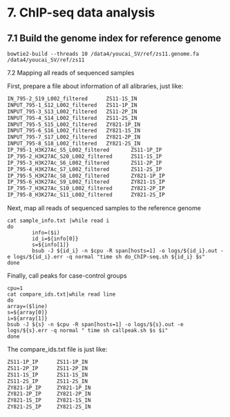 # 7. ChIP-seq data analysis

## 7.1 Build the genome index for reference genome

```shell
bowtie2-build --threads 10 /data4/youcai_SV/ref/zs11.genome.fa /data4/youcai_SV/ref/zs11
```

7.2 Mapping all reads of sequenced samples

First, prepare a file about information of all alibraries, just like:

```bash
IN_795-2_S19_L002_filtered      ZS11-1S_IN
INPUT_795-1_S12_L002_filtered   ZS11-1P_IN
INPUT_795-3_S13_L002_filtered   ZS11-2P_IN
INPUT_795-4_S14_L002_filtered   ZS11-2S_IN
INPUT_795-5_S15_L002_filtered   ZY821-1P_IN
INPUT_795-6_S16_L002_filtered   ZY821-1S_IN
INPUT_795-7_S17_L002_filtered   ZY821-2P_IN
INPUT_795-8_S18_L002_filtered   ZY821-2S_IN
IP_795-1_H3K27Ac_S5_L002_filtered       ZS11-1P_IP
IP_795-2_H3K27AC_S20_L002_filtered      ZS11-1S_IP
IP_795-3_H3K27Ac_S6_L002_filtered       ZS11-2P_IP
IP_795-4_H3K27Ac_S7_L002_filtered       ZS11-2S_IP
IP_795-5_H3K27Ac_S8_L002_filtered       ZY821-1P_IP
IP_795-6_H3K27Ac_S9_L002_filtered       ZY821-1S_IP
IP_795-7_H3K27Ac_S10_L002_filtered      ZY821-2P_IP
IP_795-8_H3K27Ac_S11_L002_filtered      ZY821-2S_IP
```

Next, map all reads of sequenced samples to the reference genome

```shell
cat sample_info.txt |while read i
do
        info=($i)
        id_i=${info[0]}
        s=${info[1]}
        bsub -J ${id_i} -n $cpu -R span[hosts=1] -o logs/${id_i}.out -e logs/${id_i}.err -q normal "time sh do_ChIP-seq.sh ${id_i} $s"
done
```

Finally, call peaks for case-control groups

```shell
cpu=1
cat compare_ids.txt|while read line
do
array=($line)
s=${array[0]}
i=${array[1]}
bsub -J ${s} -n $cpu -R span[hosts=1] -o logs/${s}.out -e logs/${s}.err -q normal " time sh callpeak.sh $s $i"
done
```

The compare\_ids.txt file is just like:

```bash
ZS11-1P_IP      ZS11-1P_IN
ZS11-2P_IP      ZS11-2P_IN
ZS11-1S_IP      ZS11-1S_IN
ZS11-2S_IP      ZS11-2S_IN
ZY821-1P_IP     ZY821-1P_IN
ZY821-2P_IP     ZY821-2P_IN
ZY821-1S_IP     ZY821-1S_IN
ZY821-2S_IP     ZY821-2S_IN
```

